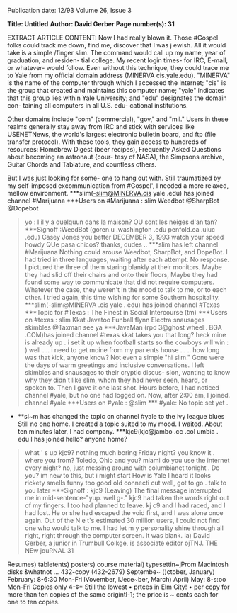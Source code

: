 Publication date: 12/93
Volume 26, Issue 3

**Title: Untitled**
**Author: David Gerber**
**Page number(s): 31**

EXTRACT ARTICLE CONTENT:
Now I had really blown it. Those 
#Gospel folks could track me down, 
find me, discover that I was j ewish. All 
it would take is a simple /finger slim. 
The command would call up my 
name, year of graduation, and residen-
tial college. My recent login times-
for IRC, E-mail, or whatever-
would 
follow. Even without this technique, 
they could trace me to Yale from my 
official domain address (MINERVA 
cis.yale.edu). "MINERVA" is the 
name of the computer through which 
I accessed the Internet; "cis" is the 
group that created and maintains this 
computer name; "yale" indicates that 
this group lies within Yale University; 
and "edu" designates the domain con-
taining all computers in all U.S. edu-
cational institutions. 


Other domains include "com" 
(commercial), "gov," and "mil." Users 
in these realms generally stay away 
from IRC and stick with services like 
USENETNews, the world's largest 
electronic bulletin board, and ftp (file 
transfer protocol). With these tools, 
they gain access to hundreds of 
resources: Homebrew Digest (beer 
recipes), Frequently Asked Questions 
about becoming an astronaut {cour-
tesy of NASA), the Simpsons archive, 
Guitar Chords and Tablature, and 
countless others. 


But I was just looking for some-
one to hang out with. Still traumatized 
by my self-imposed excommunication 
from #Gospel', I needed a more 
relaxed, mellow environment. 
***slim(-slim@MINERVA.cis 
yale .edu) has joined 
channel #Marijuana 
***Users on #Marijuana : 
slim Weedbot @SharpBot 
@Dopebot 
>yo 
> : I 
>il y a quelquun dans la 
maison? 
>OU sont les neiges d'an 
tan? 
***Signoff :WeedBot 
(goren.u .washington .edu 
penfold.ea .uiuc .edu) 
>Casey Jones you better 
DECEMBER 3, 1993 
watch your speed 
>howdy 
>QUe pasa chicos? 
>thanks, dudes .. 
***slim has left channel 
#Marijuana 
Nothing could arouse Weedbot, 
SharpBot, and DopeBot. I had tried in 
three languages, waiting after each 
attempt. No response. I pictured the 
three of them staring blankly at their 
monitors. Maybe they had slid off 
their chairs and onto their floors, 
Maybe they had found some way to 
communicate that did not require 
computers. Whatever the case, they 
weren't in the mood to talk to me, or 
to each other. I tried again, this time 
wishing for some Southern hospitality. 
***slim(-slim@MINERVA .cis 
yale . edu) has joined 
channel #Texas 
***Topic for #Texas : 
The 
Finest in Social 
Intercourse (tm) 
***Users on #texas : 
slim 
Kkat Javatoo Funball 
flynn Electra snausages 
skimbles @Taxman 
<snausages> see ya 
***JavaMan (rpd 3@ghost 
wheel . BGA .COM)has 
joined channel #texas 
<skimbles> kkat takes you 
that long? heck mine 
is already up . 
<skimbles> i set it up 
when football starts so 
the cowboys will win : ) 
<Kkat> well .... i need to 
get moine from my par 
ents house ... .. 
<JavaMan> how long was 
that kick, anyone know? 
Not even a simple "hi slim." Gone 
were the days of warm greetings and 
inclusive conversations. I left skimbles 
and snausages to their cryptic discus-
sion, wanting to know why they didn't 
like slim, whom they had never seen, 
heard, or spoken to. Then I gave it one 
last shot. Hours before, I had noticed 
channel #yale, but no one had logged 
on. Now, after 2:00 am, I joined. 
channel #yale 
***Users on #yale : @slim 
*** #yale: 
No topic set 
yet . 
* **sl~m has changed the 
topic on channel #yale 
to the ivy league blues 
Still no one home. I created a topic 
suited to my mood. I waited. About 
ten minutes later, I had company. 
***kjc9(kjc@jambo .cc .col 
umbia . edu l has joined 
<kjc9> hello? 
<kjc9> anyone home? 
>what ' s up kjc9? 
<kjc9> nothing much 
>boring Friday night? 
<kjc9> you know it . 
<kjc9> where you from? 
>Toledo, Ohio 
>and you? 
<kjc9> miami 
>do you use the internet 
every night? 
<kjc9> no, just messing 
around with 
columbianet tonight . 
Do you? 
>im new to this, but i 
might start 
<kjc9> How is Yale 
<kjc9> I heard it looks 
rickety 
>smells funny too 
<kjc9> good old connecti 
cut 
<kjc9> well, got to go . 
talk to you later 
***Signoff : 
kjc9 (Leaving) 
The final message interrupted me 
in mid-sentence-"yup. well g-." 
kjc9 had taken the words right out of 
my fingers. I too had planned to leave. 
kj c9 and I had raced, and I had lost. 
He or she had escaped the void first, 
and I was alone once again. Out of the 
N e t's estimated 30 million users, I 
could not find one who would talk to 
me. I had let m y personality shine 
through all right, right through the 
computer screen. It was blank. 
Ia) 
David Gerber, a junior in Trumbull 
Colkge, is associate editor ojTNJ. 
THE NEw jouRNAL 31 



Resumes) tabletents) 
posters) course material) 
typesettin~jProm 
Macintosh disks 
&whatnot ... 
432-copy (432-2679) 
Septembe~ ()ctober, 
January) February: 
8-6:30 Mon-Fri 
lVovember, lJece~ber, 
March) April) May: 
8-s:oo Mon-Fri 
Copies 
only 
4-¢* 
Still the 
lowest 
• 
prtces 
in Elm 
City! 
• per copy for more than ten copies 
of the same origintl-1; 
the price is ~ 
cents each 
for one to ten copies.